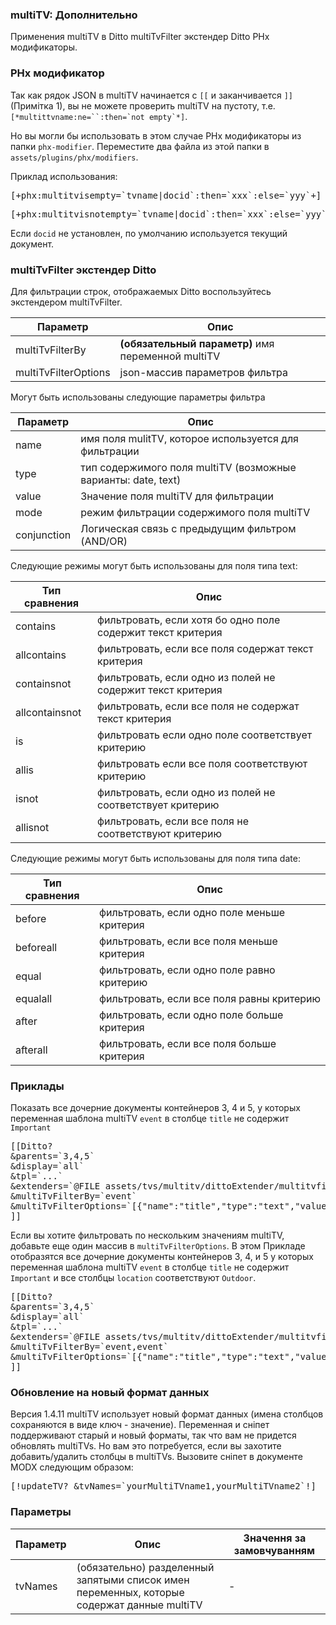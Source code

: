
<meta http-equiv="Content-Type" content="text/html; charset=utf-8">
<h3>multiTV: Дополнительно </h3> 
Применения multiTV в Ditto multiTvFilter экстендер Ditto PHx модификаторы.	
<br>
<h3 class="sub-header text-bold"><a id="1193"></a>PHx модификатор</h3>
<div class="well"><p>Так как рядок JSON в multiTV начинается с <code>[[</code> и заканчивается <code>]]</code> (Примітка 1), вы не можете проверить multiTV на пустоту, т.е. <code>[*multittvname:ne=``:then=`not empty`*]</code>.</p>
<p>Но вы могли бы использовать в этом случае PHx модификаторы из папки <code>phx-modifier</code>. Переместите два файла из этой папки в <code>assets/plugins/phx/modifiers</code>.</p>
<p><span class="text-bold">Приклад использования:</span></p>
<pre class="brush: html;">[+phx:multitvisempty=`tvname|docid`:then=`xxx`:else=`yyy`+]</pre>
<pre class="brush: html;">[+phx:multitvisnotempty=`tvname|docid`:then=`xxx`:else=`yyy`+]</pre>
<p>Если <code>docid</code> не установлен, по умолчанию используется текущий документ.</p></div>
<h3 class="sub-header text-bold"><a id="1194"></a>multiTvFilter экстендер Ditto</h3>
<div class="well"><p>Для фильтрации строк, отображаемых Ditto воспользуйтесь экстендером multiTvFilter.</p>
<div class="flip-scroll">
<table class="table table-bordered table-vcenter flip-content">
<thead class="flip-content bordered-palegreen">
<tr><th>Параметр</th><th>Опис</th></tr>
</thead>
<tbody>
<tr>
<td>multiTvFilterBy</td>
<td><b>(обязательный параметр)</b> имя переменной multiTV</td>
</tr>
<tr>
<td>multiTvFilterOptions</td>
<td>json-массив параметров фильтра</td>
</tr>
</tbody>
</table>
</div>
<p>Могут быть использованы следующие параметры фильтра</p>
<div class="flip-scroll">
<table class="table table-bordered table-vcenter flip-content">
<thead class="flip-content bordered-palegreen">
<tr><th>Параметр</th><th>Опис</th></tr>
</thead>
<tbody>
<tr>
<td>name</td>
<td>имя поля mulitTV, которое используется для фильтрации</td>
</tr>
<tr>
<td>type</td>
<td>тип содержимого поля multiTV (возможные варианты: date, text)</td>
</tr>
<tr>
<td>value</td>
<td>Значение поля multiTV для фильтрации</td>
</tr>
<tr>
<td>mode</td>
<td>режим фильтрации содержимого поля multiTV</td>
</tr>
<tr>
<td>conjunction</td>
<td>Логическая связь с предыдущим фильтром (AND/OR)</td>
</tr>
</tbody>
</table>
</div>
<p>Следующие режимы могут быть использованы для поля типа <span class="text-bold">text</span>:</p>
<div class="flip-scroll">
<table class="table table-bordered table-vcenter flip-content">
<thead class="flip-content bordered-palegreen">
<tr><th>Тип сравнения</th><th>Опис</th></tr>
</thead>
<tbody>
<tr>
<td>contains</td>
<td>фильтровать, если хотя бо одно поле содержит текст критерия</td>
</tr>
<tr>
<td>allcontains</td>
<td>фильтровать, если все поля содержат текст критерия</td>
</tr>
<tr>
<td>containsnot</td>
<td>фильтровать, если одно из полей не содержит текст критерия</td>
</tr>
<tr>
<td>allcontainsnot</td>
<td>фильтровать, если все поля не содержат текст критерия</td>
</tr>
<tr>
<td>is</td>
<td>фильтровать если одно поле соответствует критерию</td>
</tr>
<tr>
<td>allis</td>
<td>фильтровать если все поля соответствуют критерию</td>
</tr>
<tr>
<td>isnot</td>
<td>фильтровать, если одно из полей не соответствует критерию</td>
</tr>
<tr>
<td>allisnot</td>
<td>фильтровать, если все поля не соответствуют критерию</td>
</tr>
</tbody>
</table>
</div>
<p>Следующие режимы могут быть использованы для поля типа <span class="text-bold">date</span>:</p>
<div class="flip-scroll">
<table class="table table-bordered table-vcenter flip-content">
<thead class="flip-content bordered-palegreen">
<tr><th>Тип сравнения</th><th>Опис</th></tr>
</thead>
<tbody>
<tr>
<td>before</td>
<td>фильтровать, если одно поле меньше критерия</td>
</tr>
<tr>
<td>beforeall</td>
<td>фильтровать, если все поля меньше критерия</td>
</tr>
<tr>
<td>equal</td>
<td>фильтровать, если одно поле равно критерию</td>
</tr>
<tr>
<td>equalall</td>
<td>фильтровать, если все поля равны критерию</td>
</tr>
<tr>
<td>after</td>
<td>фильтровать, если одно поле больше критерия</td>
</tr>
<tr>
<td>afterall</td>
<td>фильтровать, если все поля больше критерия</td>
</tr>
</tbody>
</table>
</div>
<h3 id="examples">Приклады</h3>
<p>Показать все дочерние документы контейнеров 3, 4 и 5, у которых переменная шаблона multiTV <code>event</code> в столбце <code>title</code> не содержит <code>Important</code></p>
<pre class="brush: html;">[[Ditto?
&parents=`3,4,5`
&display=`all`
&tpl=`...`
&extenders=`@FILE assets/tvs/multitv/dittoExtender/multitvfilter.extender.inc.php`
&multiTvFilterBy=`event`
&multiTvFilterOptions=`[{"name":"title","type":"text","value":"Important","mode":"contains"}]`
]]</pre>
<p>Если вы хотите фильтровать по нескольким значениям multiTV, добавьте еще один массив в <code>multiTvFilterOptions</code>. В этом Прикладе отобразятся все дочерние документы контейнеров 3, 4, и 5 у которых переменная шаблона multiTV <code>event</code> в столбце <code>title</code> не содержит <code>Important</code> и все столбцы <code>location</code> соответствуют <code>Outdoor</code>.</p>
<pre class="brush: html;">[[Ditto?
&parents=`3,4,5`
&display=`all`
&tpl=`...`
&extenders=`@FILE assets/tvs/multitv/dittoExtender/multitvfilter.extender.inc.php`
&multiTvFilterBy=`event,event`
&multiTvFilterOptions=`[{"name":"title","type":"text","value":"Important","mode":"contains"},{"name":"location","type":"text","value":"Outdoor","mode":"allisnot","conjunction":"OR"}]`
]]</pre>
</div>
<h3 class="sub-header text-bold"><a id="1196"></a>Обновление на новый формат данных</h3>
<div class="well"><p>Версия 1.4.11 multiTV использует новый формат данных (имена столбцов сохраняются в виде ключ - значение). Переменная и сніпет поддерживают старый и новый форматы, так что вам не придется обновлять multiTVs. Но вам это потребуется, если вы захотите добавить/удалить столбцы в multiTVs. Вызовите сніпет в документе MODX следующим образом:</p>
<pre class="brush: html;">[!updateTV? &tvNames=`yourMultiTVname1,yourMultiTVname2`!]</pre>
<h3 class="sub-header text-bold">Параметры</h3>
<div class="flip-scroll">
<table class="table table-bordered table-vcenter flip-content">
<thead class="flip-content bordered-palegreen">
<tr><th>Параметр</th><th>Опис</th><th>Значення за замовчуванням</th></tr>
</thead>
<tbody>
<tr>
<td>tvNames</td>
<td><span class="text-bold">(обязательно)</span> разделенный запятыми список имен переменных, которые содержат данные multiTV</td>
<td>-</td>
</tr>
</tbody>
</table>
</div>
</div>
